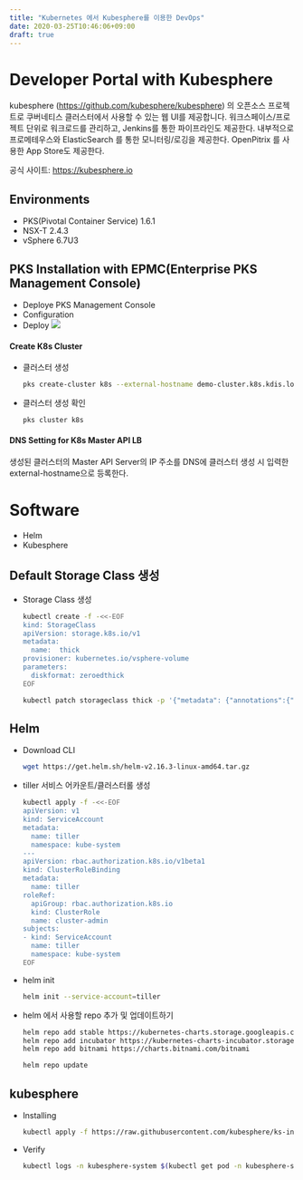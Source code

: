 ```yaml
---
title: "Kubernetes 에서 Kubesphere를 이용한 DevOps"
date: 2020-03-25T10:46:06+09:00
draft: true
---
```


# Developer Portal with Kubesphere

kubesphere (https://github.com/kubesphere/kubesphere) 의 오픈소스 프로젝트로 쿠버네티스 클러스터에서  사용할 수 있는 웹 UI를 제공합니다. 워크스페이스/프로젝트 단위로 워크로드를 관리하고, Jenkins를 통한 파이프라인도 제공한다. 내부적으로 프로메테우스와 ElasticSearch 를 통한 모니터링/로깅을 제공한다.
OpenPitrix 를 사용한 App Store도 제공한다.

공식 사이트:  https://kubesphere.io

## Environments
  - PKS(Pivotal Container Service) 1.6.1
  - NSX-T 2.4.3
  - vSphere 6.7U3

## PKS Installation with EPMC(Enterprise PKS Management Console)
  - Deploye PKS Management Console 
  - Configuration
  - Deploy
  ![](/img/kubesphere/epmc-configuration.png)

#### Create K8s Cluster

- 클러스터 생성
  ```bash
  pks create-cluster k8s --external-hostname demo-cluster.k8s.kdis.local -p medium -n 5
  ```
- 클러스터 생성 확인
  ```bash
  pks cluster k8s
  ```

#### DNS Setting for K8s Master API LB
생성된 클러스터의 Master API Server의 IP 주소를 DNS에 클러스터 생성 시 입력한 external-hostname으로 등록한다.

# Software
- Helm
- Kubesphere

## Default Storage Class 생성

- Storage Class 생성
  ```bash
  kubectl create -f -<<-EOF
  kind: StorageClass
  apiVersion: storage.k8s.io/v1
  metadata:
    name:  thick
  provisioner: kubernetes.io/vsphere-volume
  parameters:
    diskformat: zeroedthick
  EOF

  kubectl patch storageclass thick -p '{"metadata": {"annotations":{"storageclass.kubernetes.io/is-default-class":"true"}}}'
  ```

## Helm
- Download CLI
  ```bash
  wget https://get.helm.sh/helm-v2.16.3-linux-amd64.tar.gz
  ```

- tiller 서비스 어카운트/클러스터롤 생성
  ```bash
  kubectl apply -f -<<-EOF
  apiVersion: v1
  kind: ServiceAccount
  metadata:
    name: tiller
    namespace: kube-system
  ---
  apiVersion: rbac.authorization.k8s.io/v1beta1
  kind: ClusterRoleBinding
  metadata:
    name: tiller
  roleRef:
    apiGroup: rbac.authorization.k8s.io
    kind: ClusterRole
    name: cluster-admin
  subjects:
  - kind: ServiceAccount
    name: tiller
    namespace: kube-system
  EOF
  ```

- helm init
  ```bash
  helm init --service-account=tiller
  ```

- helm 에서 사용할 repo 추가 및 업데이트하기
  ```bash
  helm repo add stable https://kubernetes-charts.storage.googleapis.com
  helm repo add incubator https://kubernetes-charts-incubator.storage.googleapis.com/
  helm repo add bitnami https://charts.bitnami.com/bitnami

  helm repo update
  ```

## kubesphere
- Installing
  ```bash
  kubectl apply -f https://raw.githubusercontent.com/kubesphere/ks-installer/master/kubesphere-complete-setup.yaml
  ```

- Verify 
  ```bash
  kubectl logs -n kubesphere-system $(kubectl get pod -n kubesphere-system -l app=ks-install -o jsonpath='{.items[0].metadata.name}') -f
  ```
